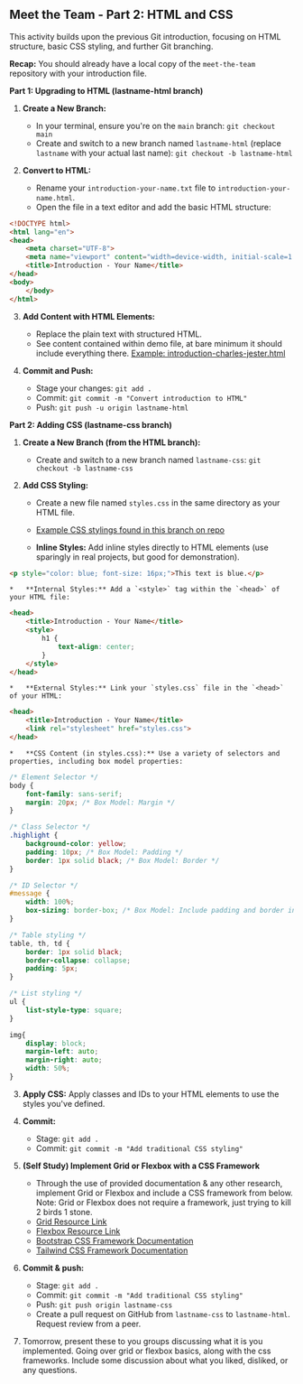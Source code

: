 ## Meet the Team - Part 2: HTML and CSS

This activity builds upon the previous Git introduction, focusing on HTML structure, basic CSS styling, and further Git branching.

**Recap:** You should already have a local copy of the `meet-the-team` repository with your introduction file.

**Part 1: Upgrading to HTML (lastname-html branch)**

1.  **Create a New Branch:**
    *   In your terminal, ensure you're on the `main` branch: `git checkout main`
    *   Create and switch to a new branch named `lastname-html` (replace `lastname` with your actual last name): `git checkout -b lastname-html`

2.  **Convert to HTML:**
    *   Rename your `introduction-your-name.txt` file to `introduction-your-name.html`.
    *   Open the file in a text editor and add the basic HTML structure:

```html
<!DOCTYPE html>
<html lang="en">
<head>
    <meta charset="UTF-8">
    <meta name="viewport" content="width=device-width, initial-scale=1.0">
    <title>Introduction - Your Name</title>
</head>
<body>
    </body>
</html>
```

3.  **Add Content with HTML Elements:**
    *   Replace the plain text with structured HTML.
    *   See content contained within demo file, at bare minimum it should include everything there. [Example: introduction-charles-jester.html](https://github.com/2164-ServiceNow/meet-the-team/blob/jester-html/introduction-charles-jester.html)

4.  **Commit and Push:**
    *   Stage your changes: `git add .`
    *   Commit: `git commit -m "Convert introduction to HTML"`
    *   Push: `git push -u origin lastname-html`

**Part 2: Adding CSS (lastname-css branch)**

1.  **Create a New Branch (from the HTML branch):**
    *   Create and switch to a new branch named `lastname-css`: `git checkout -b lastname-css`

2.  **Add CSS Styling:**
    *   Create a new file named `styles.css` in the same directory as your HTML file.
    *   [Example CSS stylings found in this branch on repo](https://github.com/2164-ServiceNow/meet-the-team/tree/jester-css)

    *   **Inline Styles:** Add inline styles directly to HTML elements (use sparingly in real projects, but good for demonstration).

```html
<p style="color: blue; font-size: 16px;">This text is blue.</p>
```

    *   **Internal Styles:** Add a `<style>` tag within the `<head>` of your HTML file:

```html
<head>
    <title>Introduction - Your Name</title>
    <style>
        h1 {
            text-align: center;
        }
    </style>
</head>
```

    *   **External Styles:** Link your `styles.css` file in the `<head>` of your HTML:

```html
<head>
    <title>Introduction - Your Name</title>
    <link rel="stylesheet" href="styles.css">
</head>
```

    *   **CSS Content (in styles.css):** Use a variety of selectors and properties, including box model properties:

```css
/* Element Selector */
body {
    font-family: sans-serif;
    margin: 20px; /* Box Model: Margin */
}

/* Class Selector */
.highlight {
    background-color: yellow;
    padding: 10px; /* Box Model: Padding */
    border: 1px solid black; /* Box Model: Border */
}

/* ID Selector */
#message {
    width: 100%;
    box-sizing: border-box; /* Box Model: Include padding and border in element's total width and height */
}

/* Table styling */
table, th, td {
    border: 1px solid black;
    border-collapse: collapse;
    padding: 5px;
}

/* List styling */
ul {
    list-style-type: square;
}

img{
    display: block;
    margin-left: auto;
    margin-right: auto;
    width: 50%;
}
```

3.  **Apply CSS:** Apply classes and IDs to your HTML elements to use the styles you've defined.

4.  **Commit:**
    *   Stage: `git add .`
    *   Commit: `git commit -m "Add traditional CSS styling"`

5. **(Self Study) Implement Grid or Flexbox with a CSS Framework**
    *   Through the use of provided documentation & any other research, implement Grid or Flexbox and include a CSS framework from below. Note: Grid or Flexbox does not require a framework, just trying to kill 2 birds 1 stone.
    *   [Grid Resource Link](https://css-tricks.com/snippets/css/complete-guide-grid/)
    *   [Flexbox Resource Link](https://css-tricks.com/snippets/css/a-guide-to-flexbox/)
    *   [Bootstrap CSS Framework Documentation](https://getbootstrap.com/docs/5.3/getting-started/introduction/)
    *   [Tailwind CSS Framework Documentation](https://tailwindcss.com/docs/installation)

4.  **Commit & push:**
    *   Stage: `git add .`
    *   Commit: `git commit -m "Add traditional CSS styling"`
    *   Push: `git push origin lastname-css`
    *   Create a pull request on GitHub from `lastname-css` to `lastname-html`. Request review from a peer.

5. Tomorrow, present these to you groups discussing what it is you implemented. Going over grid or flexbox basics, along with the css frameworks. Include some discussion about what you liked, disliked, or any questions.